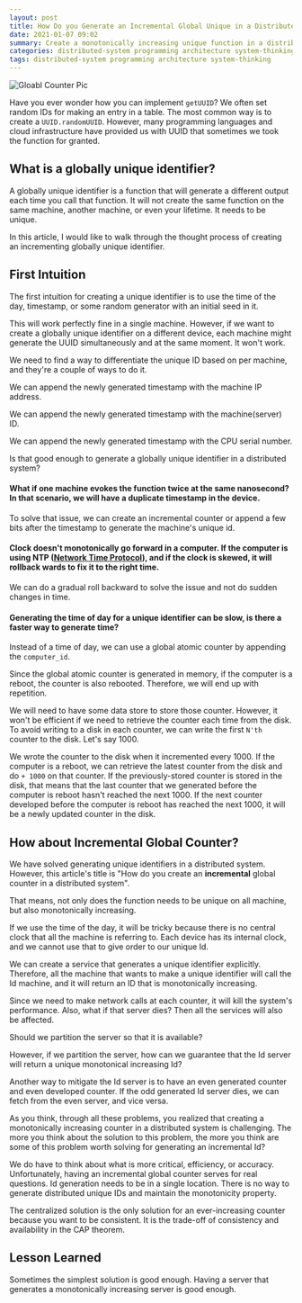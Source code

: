 ```yaml
---
layout: post
title: How Do you Generate an Incremental Global Unique in a Distributed System
date: 2021-01-07 09:02
summary: Create a monotonically increasing unique function in a distributed system
categories: distributed-system programming architecture system-thinking
tags: distributed-system programming architecture system-thinking
---
```



<img src="{{site.baseurl}}/images/how-do-you-generate-an-incremental-global-unique-in-a-distributed-system/Global Counter.png" alt="Gloabl Counter Pic">

Have you ever wonder how you can implement `getUUID`? We often set random IDs for making an entry in a table. The most common way is to create a `UUID.randomUUID`. However, many programming languages and cloud infrastructure have provided us with UUID that sometimes we took the function for granted. 

## What is a globally unique identifier?
A globally unique identifier is a function that will generate a different output each time you call that function. It will not create the same function on the same machine, another machine, or even your lifetime. It needs to be unique.

In this article, I would like to walk through the thought process of creating an incrementing globally unique identifier. 

## First Intuition
The first intuition for creating a unique identifier is to use the time of the day, timestamp, or some random generator with an initial seed in it.

This will work perfectly fine in a single machine. However, if we want to create a globally unique identifier on a different device, each machine might generate the UUID simultaneously and at the same moment. It won't work.

We need to find a way to differentiate the unique ID based on per machine, and they're a couple of ways to do it.

We can append the newly generated timestamp with the machine IP address.

We can append the newly generated timestamp with the machine(server) ID.

We can append the newly generated timestamp with the CPU serial number.

Is that good enough to generate a globally unique identifier in a distributed system?

#### What if one machine evokes the function twice at the same nanosecond? In that scenario, we will have a duplicate timestamp in the device.
To solve that issue, we can create an incremental counter or append a few bits after the timestamp to generate the machine's unique id.

#### Clock doesn't monotonically go forward in a computer. If the computer is using NTP ([Network Time Protocol](https://en.wikipedia.org/wiki/Network_Time_Protocol)), and if the clock is skewed, it will rollback wards to fix it to the right time.
We can do a gradual roll backward to solve the issue and not do sudden changes in time.

#### Generating the time of day for a unique identifier can be slow, is there a faster way to generate time?
Instead of a time of day, we can use a global atomic counter by appending the `computer_id`. 

Since the global atomic counter is generated in memory, if the computer is a reboot, the counter is also rebooted. Therefore, we will end up with repetition.

We will need to have some data store to store those counter. However, it won't be efficient if we need to retrieve the counter each time from the disk. To avoid writing to a disk in each counter, we can write the first `N'th` counter to the disk. Let's say 1000.

We wrote the counter to the disk when it incremented every 1000. If the computer is a reboot, we can retrieve the latest counter from the disk and do `+ 1000` on that counter. If the previously-stored counter is stored in the disk, that means that the last counter that we generated before the computer is reboot hasn't reached the next 1000. If the next counter developed before the computer is reboot has reached the next 1000, it will be a newly updated counter in the disk.


## How about Incremental Global Counter?
We have solved generating unique identifiers in a distributed system. However, this article's title is "How do you create an __incremental__ global counter in a distributed system". 

That means, not only does the function needs to be unique on all machine, but also monotonically increasing. 

If we use the time of the day, it will be tricky because there is no central clock that all the machine is referring to. Each device has its internal clock, and we cannot use that to give order to our unique Id.

We can create a service that generates a unique identifier explicitly. Therefore, all the machine that wants to make a unique identifier will call the Id machine, and it will return an ID that is monotonically increasing. 

Since we need to make network calls at each counter, it will kill the system's performance. Also, what if that server dies? Then all the services will also be affected.

Should we partition the server so that it is available?

However, if we partition the server, how can we guarantee that the Id server will return a unique monotonical increasing Id?

Another way to mitigate the Id server is to have an even generated counter and even developed counter. If the odd generated Id server dies, we can fetch from the even server, and vice versa.

As you think, through all these problems, you realized that creating a monotonically increasing counter in a distributed system is challenging. The more you think about the solution to this problem, the more you think are some of this problem worth solving for generating an incremental Id?

We do have to think about what is more critical, efficiency, or accuracy. Unfortunately, having an incremental global counter serves for real questions. Id generation needs to be in a single location. There is no way to generate distributed unique IDs and maintain the monotonicity property.

The centralized solution is the only solution for an ever-increasing counter because you want to be consistent. It is the trade-off of consistency and availability in the CAP theorem.

## Lesson Learned
Sometimes the simplest solution is good enough. Having a server that generates a monotonically increasing server is good enough.

